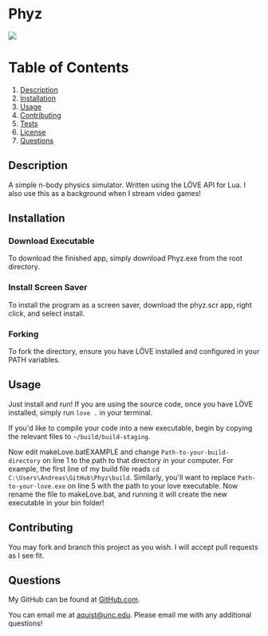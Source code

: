 # Phyz
![](./images/phyz_gif.gif)
# Table of Contents
1. [Description](#description)
2. [Installation](#installation)
3. [Usage](#usage)
4. [Contributing](#contributing)
5. [Tests](#tests)
6. [License](#license)
7. [Questions](#questions)

## Description <a name="description"></a>
A simple n-body physics simulator. Written using the LÖVE API for Lua. I also use this as a background when I stream video games!

## Installation <a name="installation"></a>
### Download Executable   
To download the finished app, simply download Phyz.exe from the root directory.
### Install Screen Saver   
To install the program as a screen saver, download the phyz.scr app, right click, and select install.   
### Forking   
To fork the directory, ensure you have LÖVE installed and configured in your PATH variables.

## Usage <a name="usage"></a>
Just install and run! If you are using the source code, once you have LÖVE installed, simply run ```love .``` in your terminal. 

If you'd like to compile your code into a new executable, begin by copying the relevant files to ```~/build/build-staging```. 

Now edit makeLove.batEXAMPLE and change ```Path-to-your-build-directory``` on line 1 to the path to that directory in your computer. For example, the first line of my build file reads ```cd C:\Users\Andreas\GitHub\Phyz\build```. Similarly, you'll want to replace ```Path-to-your-love.exe``` on line 5 with the path to your love executable. Now rename the file to makeLove.bat, and running it will create the new executable in your bin folder!

## Contributing <a name="contributing"></a>
You may fork and branch this project as you wish. I will accept pull requests as I see fit.

## Questions <a name="questions"><a>
My GitHub can be found at [GitHub.com](https://github.com/Andreasq99).

You can email me at aquist@unc.edu. Please email me with any additional questions!
